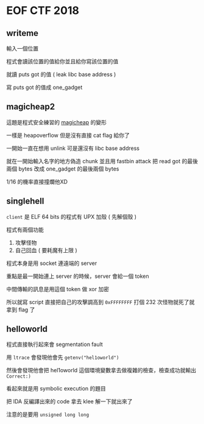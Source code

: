 # EOF CTF 2018

## writeme

輸入一個位置

程式會讀該位置的值給你並且給你寫該位置的值

就讀 puts got 的值 ( leak libc base address )

寫 puts got 的值成 one_gadget

## magicheap2

這題是程式安全練習的 [magicheap](https://csie.ctf.tw/problems/37) 的變形

一樣是 heapoverflow 但是沒有直接 cat flag 給你了

一開始一直在想用 unlink 可是還沒有 libc base address

就在一開始輸入名字的地方偽造 chunk 並且用 fastbin attack 把 read got 的最後兩個 bytes 改成 one_gadget 的最後兩個 bytes

1/16 的機率直接撞爛他XD

## singlehell

`client` 是 ELF 64 bits 的程式有 UPX 加殼 ( 先解個殼 )

程式有兩個功能

1. 攻擊怪物
2. 自己回血 ( 要耗魔有上限 )

程式本身是用 socket 連遠端的 server

重點是最一開始連上 server 的時候，server 會給一個 token

中間傳輸的訊息是用這個 token 做 xor 加密

所以就寫 script 直接把自己的攻擊調高到 `0xFFFFFFFF` 打個 232 次怪物就死了就拿到 flag 了

## helloworld

程式直接執行起來會 segmentation fault

用 `ltrace` 會發現他會先 `getenv("hel1oworld")`

然後會發現他會把 hel1oworld 這個環境變數拿去做複雜的檢查，檢查成功就輸出 `Correct:)`

看起來就是用 symbolic execution 的題目

把 IDA 反編譯出來的 code 拿去 klee 解一下就出來了

注意的是要用 `unsigned long long`
